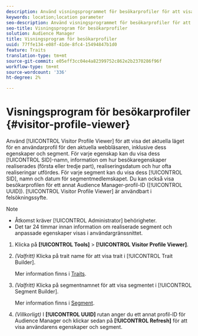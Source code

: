 ```yaml
---
description: Använd visningsprogrammet för besökarprofiler för att visa det aktuella läget för en användarprofil för den aktuella webbläsaren, inklusive dess egenskaper och segment. För varje trait kan du visa dess SID, namn, information om hur besökaregenskaper realiserades (första eller tredje part), realiseringstidpunkten och frekvensen för realiseringar. För varje segment kan du visa dess SID, namn och datum för segmentmedlemskapet. Du kan även visa besökarprofilen för ett annat Audience Manager-profil-ID (UUID). Visningsprogrammet för besökarprofiler är användbart i felsökningssyfte.
keywords: location;location parameter
seo-description: Använd visningsprogrammet för besökarprofiler för att visa det aktuella läget för en användarprofil för den aktuella webbläsaren, inklusive dess egenskaper och segment. För varje trait kan du visa dess SID, namn, information om hur besökaregenskaper realiserades (första eller tredje part), realiseringstidpunkten och frekvensen för realiseringar. För varje segment kan du visa dess SID, namn och datum för segmentmedlemskapet. Du kan även visa besökarprofilen för ett annat Audience Manager-profil-ID (UUID). Visningsprogrammet för besökarprofiler är användbart i felsökningssyfte.
seo-title: Visningsprogram för besökarprofiler
solution: Audience Manager
title: Visningsprogram för besökarprofiler
uuid: 77ffe134-e08f-41de-8fc4-15494847b1d0
feature: Traits
translation-type: tm+mt
source-git-commit: e05eff3cc04e4a82399752c862e2b2370286f96f
workflow-type: tm+mt
source-wordcount: '336'
ht-degree: 2%

---
```



# Visningsprogram för besökarprofiler {#visitor-profile-viewer}

Använd [!UICONTROL Visitor Profile Viewer] för att visa det aktuella läget för en användarprofil för den aktuella webbläsaren, inklusive dess egenskaper och segment. För varje egenskap kan du visa dess [!UICONTROL SID]-namn, information om hur besökaregenskaper realiserades (första eller tredje part), realiseringsdatum och hur ofta realiseringar utfördes. För varje segment kan du visa dess [!UICONTROL SID], namn och datum för segmentmedlemskapet. Du kan också visa besökarprofilen för ett annat Audience Manager-profil-ID ([!UICONTROL UUID]). [!UICONTROL Visitor Profile Viewer] är användbart i felsökningssyfte.

>[!NOTE]
>
>* Åtkomst kräver [!UICONTROL Administrator] behörigheter.
>* Det tar 24 timmar innan information om realiserade segment och anpassade egenskaper visas i användargränssnittet.


<!-- 
Traits that are not part of a segment will not appear in the
<span class="wintitle"> Visitor Profile Viewer</span>.
-->

1. Klicka på **[!UICONTROL Tools]** > **[!UICONTROL Visitor Profile Viewer]**.

1. *(Valfritt)* Klicka på trait name för att visa trait i  [!UICONTROL Trait Builder].

   Mer information finns i [Traits](../features/traits/trait-details-page.md).

1. *(Valfritt)* Klicka på segmentnamnet för att visa segmentet i  [!UICONTROL Segment Builder].

   Mer information finns i [Segment](../features/segments/segments-purpose.md).

1. *(Villkorligt)* I  **[!UICONTROL UUID]** rutan anger du ett annat profil-ID för Audience Manager och klickar sedan på  **[!UICONTROL Refresh]** för att visa användarens egenskaper och segment.